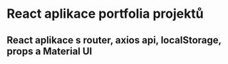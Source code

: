 # React aplikace portfolia projektů

## React aplikace s router, axios api, localStorage, props a Material UI